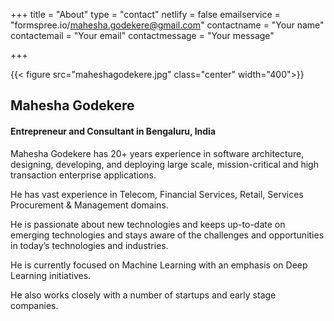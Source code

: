 +++
title = "About"
type = "contact"
netlify = false
emailservice = "formspree.io/mahesha.godekere@gmail.com"
contactname = "Your name"
contactemail = "Your email"
contactmessage = "Your message"

+++

{{< figure src="maheshagodekere.jpg" class="center" width="400">}}

## Mahesha Godekere 
#### Entrepreneur and Consultant in Bengaluru, India

Mahesha Godekere has 20+ years experience in software architecture, designing, developing, and deploying large scale, mission-critical and high transaction enterprise applications.

He has vast experience in Telecom, Financial Services, Retail, Services Procurement & Management domains.

He is passionate about new technologies and keeps up-to-date on emerging technologies and stays aware of the challenges and opportunities in today’s technologies and industries.

He is currently focused on Machine Learning with an emphasis on Deep Learning initiatives.

He also works closely with a number of startups and early stage companies.
